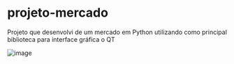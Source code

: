 # projeto-mercado
Projeto que desenvolvi de um mercado em Python utilizando como principal biblioteca para interface gráfica o QT 

![image](https://github.com/PedrLuna/projeto-mercado/assets/92765211/5f6d6dbd-7b78-454f-8b5d-fb4982715ca1)
